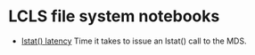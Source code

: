 # LCLS file system notebooks

* [lstat() latency](lstat_latency.ipynb) Time it takes to issue an lstat() call to the MDS.

